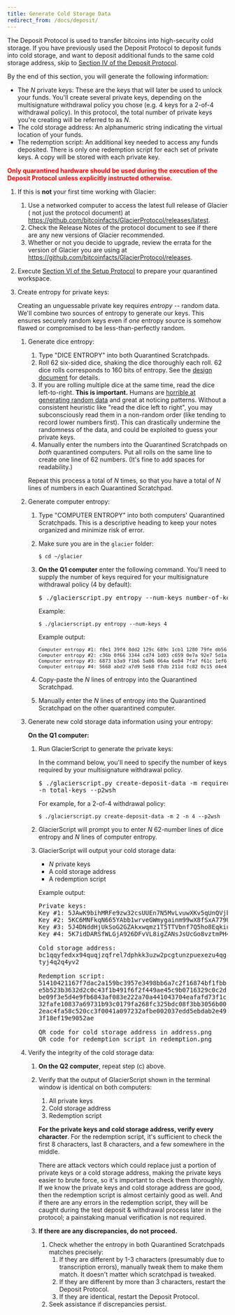 ```yaml
---
title: Generate Cold Storage Data
redirect_from: /docs/deposit/
---
```


The Deposit Protocol is used to transfer bitcoins into high-security cold storage. If you have previously used the
Deposit Protocol to deposit funds into cold storage, and want to deposit
additional funds to the same <span class="warning">cold storage address</span>, skip to [Section IV of the Deposit Protocol](../../deposit/deposit-execution/).

By the end of this section, you will generate the following information:

* The <span class="danger">*N* private keys</span>: These are the keys that will later
be used to unlock your funds. You'll create several private keys, depending on the
multisignature withdrawal policy you chose (e.g. 4 keys for a 2-of-4 withdrawal
policy). In this protocol, the total number of private keys you're creating will be
referred to as *N*.
* The <span class="warning">cold storage address</span>: An alphanumeric
string indicating the virtual location of your funds.
* The <span class="warning">redemption script</span>: An additional key
needed to access any funds deposited. There is only one redemption script for
each set of private keys. A copy will be stored with each private key.

**<span style="color: red;">Only quarantined hardware should be used during the execution of the Deposit
Protocol unless explicitly instructed otherwise.</span>**

1. If this is **not** your first time working with Glacier:
    1. Use a networked computer to access the latest full release of Glacier
    ( not just the protocol document) at <https://github.com/bitcoinfacts/GlacierProtocol/releases/latest>.
    1. Check the Release Notes of the protocol document to see if
    there are any new versions of Glacier recommended.
    1. Whether or not you decide to upgrade, review the errata for the version
    of Glacier you are using at <https://github.com/bitcoinfacts/GlacierProtocol/releases>.
1. Execute [Section VI of the Setup Protocol](../../setup/quarantined-workspace/) to
prepare your quarantined workspace.
1. Create entropy for private keys:

    Creating an unguessable private key requires
    *entropy* -- random data. We'll combine two sources of entropy to generate
    our keys. This ensures securely random keys even if *one* entropy source is
    somehow flawed or compromised to be less-than-perfectly random.

    1. Generate dice entropy:
        1. Type "DICE ENTROPY" into both Quarantined Scratchpads.
        1. Roll 62 six-sided dice, shaking the dice thoroughly each roll.
        62 dice rolls corresponds to 160 bits of entropy. See the
        [design document](../design-doc/overview.md) for details.
        1. If you are rolling multiple dice at the same time, read the
        dice left-to-right. **This is important.** Humans are
        [horrible at generating random data](http://journals.plos.org/plosone/article?id=10.1371/journal.pone.0041531)
        and great at noticing patterns. Without a consistent heuristic like
        "read the dice left to right", you may subconsciously read them in a
        non-random order (like tending to record lower numbers first).
        This can drastically undermine the randomness of the data, and could be
        exploited to guess your private keys.
        1. Manually enter the <span class="danger">numbers</span> into the
        Quarantined Scratchpads on *both* quarantined computers. Put all rolls on
        the same line to create
        <span class="danger">one line of 62 numbers</span>. (It's fine to add
        spaces for readability.)

       Repeat this process a total of *N* times, so that you have a total of <span
       class="danger">*N* lines of numbers</span> in each Quarantined Scratchpad.

    1. Generate computer entropy:
        1. Type "COMPUTER ENTROPY" into both computers' Quarantined Scratchpads.
        This is a descriptive heading to keep your notes organized and minimize
        risk of error.
        1. Make sure you are in the `glacier` folder:
           ```
           $ cd ~/glacier
           ```
        1. **On the Q1 computer** enter the following command. You'll need to supply
        the number of keys required for your multisignature withdrawal policy
        (4 by default):
           <pre>
           $ ./glacierscript.py entropy --num-keys <span class="primary">number-of-keys-here</span>
           </pre>

           Example:
           ```
           $ ./glacierscript.py entropy --num-keys 4
           ```
           Example output:

           <pre><span class="danger" style="font-size: 11px;">Computer entropy #1: f8e1 39f4 8dd2 129c 689c 1cb1 1280 79fe db56 573f
           Computer entropy #2: c36b 0f66 3344 cd74 1d03 c659 0e7a 92e7 5d1a 663b
           Computer entropy #3: 6873 b3a9 f1b6 5a06 064a 6e84 7faf f61c 1ef6 5407
           Computer entropy #4: 5668 abd2 a7d9 5eb8 f7db 211d fc82 0c15 d4e4 0a04</span></pre>
        1. Copy-paste the <span class="danger">*N* lines of entropy</span> into the
        Quarantined Scratchpad.
        1. Manually enter the <span class="danger">*N* lines of entropy</span>
        into the Quarantined Scratchpad on the other quarantined computer.


    1. Generate new cold storage data information using your entropy:

       **On the Q1 computer:**
        1. Run GlacierScript to generate the private keys:

           In the command below, you'll need to specify the number of keys required
           by your multisignature withdrawal policy.
           <pre>
           $ ./glacierscript.py create-deposit-data -m <span class="primary">required-keys</span> \
           -n <span class="primary">total-keys</span> --p2wsh
           </pre>

           For example, for a 2-of-4 withdrawal policy:
           ```
           $ ./glacierscript.py create-deposit-data -m 2 -n 4 --p2wsh
           ```
        1. GlacierScript will prompt you to enter <span class="danger">*N* 62-number lines of dice entropy</span> and <span class="danger">*N* lines of computer entropy</span>.
        1. GlacierScript will output your cold storage data:
            * <span class="danger">*N* private keys</span>
            * <span class="warning">A cold storage address</span>
            * <span class="warning">A redemption script</span>

           Example output:

           <pre><span class="danger">Private keys:
           Key #1: 5JAwK9bihMRFe9zw32csUUEn7N5MvLvuwXKv5qUnQVjbthZyuwQ
           Key #2: 5KC6MNFkqN665YAbb1wrveGWmygainm99wX8fSxA779UZh3yP2t
           Key #3: 5J4DNddHjUkSoG2GZAkxwqmz1T5TTVbnf7Q5ho8Eqkinbc2hvSe
           Key #4: 5K7idDARSfWLGjA926DFvVL8igZANsJsUcGo8vztmPH45iScp8K</span>

           <span class="warning" style="white-space: pre-wrap;">Cold storage address:
           bc1qqyfedxx94quqjzqfrel7dphkk3uzw2pcgtunzpuexezu4qgtyj4q2q4yv2

           Redemption script:
           51410421167f7dac2a159bc3957e3498bb6a7c2f16874bf1fbbe5b523b3632d2c0c43f1b491f6f2f449ae45c9b0716329c0c2dbe09f3e5d4e9fb6843af083e222a70a441043704eafafd73f1c32fafe10837a69731b93c0179fa268fc325bdc08f3bb3056b002eac4fa58c520cc3f0041a097232afbe002037edd5ebdab2e493f18ef19e9052ae</span>

           QR code for cold storage address in address.png
           QR code for redemption script in redemption.png</pre>

    1. Verify the integrity of the cold storage data:
        1. **On the Q2 computer**, repeat step (c) above.
        1. Verify that the output of GlacierScript shown in the terminal
        window is identical on both computers:
            1. <span class="danger">All private keys</span>
            1. <span class="warning">Cold storage address</span>
            1. <span class="warning">Redemption script</span>

            **For the private keys and cold storage address, verify every
            character**. For the redemption script, it's sufficient to check
            the first 8 characters, last 8 characters, and a few somewhere in
            the middle.

            There are attack vectors which could replace just a portion of private
            keys or a cold storage address, making the private keys easier to brute
            force, so it's important to check them thoroughly. If we know the private keys
            and cold storage address are good, then the redemption script is almost
            certainly good as well. And if there are any errors in the redemption script,
            they will be caught during the test deposit & withdrawal process later in the
            protocol; a painstaking manual verification is not required.

        1. **If there are any discrepancies, do not proceed.**
            1. Check whether the entropy in both Quarantined Scratchpads matches
            precisely:
                1. If they are different by 1-3 characters (presumably due to
                transcription errors), manually tweak them to make them match.
                It doesn't matter which scratchpad is tweaked.
                1. If they are different by more than 3 characters, restart the
                Deposit Protocol.
                1. If they are identical, restart the Deposit Protocol.
            1. Seek assistance if discrepancies persist.
